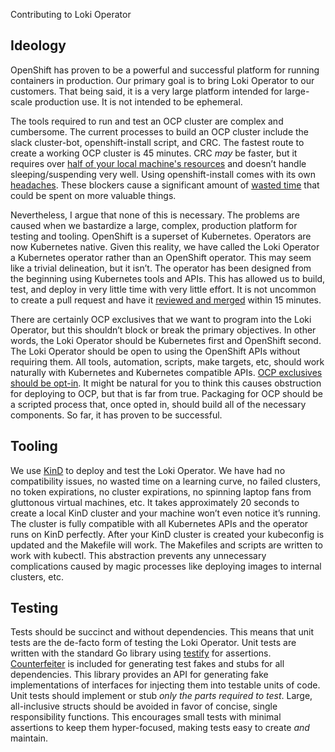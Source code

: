 Contributing to Loki Operator

## Ideology

OpenShift has proven to be a powerful and successful platform for running containers in production. Our primary goal is to bring Loki Operator to our customers. That being said, it is a very large platform intended for large-scale production use. It is not intended to be ephemeral.  

The tools required to run and test an OCP cluster are complex and cumbersome. The current processes to build an OCP cluster include the slack cluster-bot, openshift-install script, and CRC. The fastest route to create a working OCP cluster is 45 minutes. CRC *may* be faster, but it requires over [half of your local machine's resources](https://coreos.slack.com/archives/GGUR75P60/p1591803889037800) and doesn’t handle sleeping/suspending very well. Using openshift-install comes with its own [headaches](https://coreos.slack.com/archives/GGUR75P60/p1615458361119300). These blockers cause a significant amount of [wasted time](https://coreos.slack.com/archives/GGUR75P60/p1599242159479000?thread_ts=1599241354.478700&cid=GGUR75P60) that could be spent on more valuable things. 

Nevertheless, I argue that none of this is necessary. The problems are caused when we bastardize a large, complex, production platform for testing and tooling. OpenShift is a superset of Kubernetes. Operators are now Kubernetes native. Given this reality, we have called the Loki Operator a Kubernetes operator rather than an OpenShift operator. This may seem like a trivial delineation, but it isn’t. The operator has been designed from the beginning using Kubernetes tools and APIs. This has allowed us to build, test, and deploy in very little time with very little effort. It is not uncommon to create a pull request and have it [reviewed and merged](https://github.com/mar4uk/loki/pulls?q=is%3Apr+is%3Aclosed) within 15 minutes. 

There are certainly OCP exclusives that we want to program into the Loki Operator, but this shouldn’t block or break the primary objectives. In other words, the Loki Operator should be Kubernetes first and OpenShift second. The Loki Operator should be open to using the OpenShift APIs without requiring them. All tools, automation, scripts, make targets, etc, should work naturally with Kubernetes and Kubernetes compatible APIs. <u>OCP exclusives should be opt-in</u>. It might be natural for you to think this causes obstruction for deploying to OCP, but that is far from true. Packaging for OCP should be a scripted process that, once opted in, should build all of the necessary components. So far, it has proven to be successful. 

## Tooling

We use [KinD](https://github.com/kubernetes-sigs/kind) to deploy and test the Loki Operator. We have had no compatibility issues, no wasted time on a learning curve, no failed clusters, no token expirations, no cluster expirations, no spinning laptop fans from gluttonous virtual machines, etc. It takes approximately 20 seconds to create a local KinD cluster and your machine won’t even notice it’s running. The cluster is fully compatible with all Kubernetes APIs and the operator runs on KinD perfectly. After your KinD cluster is created your kubeconfig is updated and the Makefile will work. The Makefiles and scripts are written to work with kubectl. This abstraction prevents any unnecessary complications caused by magic processes like deploying images to internal clusters, etc. 


## Testing

Tests should be succinct and without dependencies. This means that unit tests are the de-facto form of testing the Loki Operator. Unit tests are written with the standard Go library using [testify](https://github.com/stretchr/testify) for assertions. [Counterfeiter](https://github.com/maxbrunsfeld/counterfeiter) is included for generating test fakes and stubs for all dependencies. This library provides an API for generating fake implementations of interfaces for injecting them into testable units of code. Unit tests should implement or stub *only the parts required to test*. Large, all-inclusive structs should be avoided in favor of concise, single responsibility functions. This encourages small tests with minimal assertions to keep them hyper-focused, making tests easy to create *and* maintain. 
